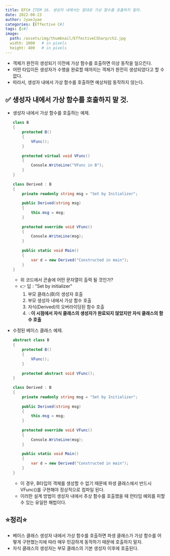 ```yaml
---
title: EFC# ITEM 16. 생성자 내에서는 절대로 가상 함수를 호출하지 말라.
date: 2022-08-23
author: JyaeJyae
categories: [Effective C#]
tags: [c#]
image:
  path: /assets/img/thumbnail/EffectiveCSharp/ch2.jpg
  width: 1000   # in pixels
  height: 400   # in pixels
---
```


- 객체가 완전히 생성되기 이전에 가상 함수를 호출하면 이상 동작을 일으킨다.
- 어떤 타입이든 생성자가 수행을 완료할 때까지는 객체가 완전히 생성되었다고 할 수 없다.
- 따라서, 생성자 내에서 가상 함수를 호출하면 예상처럼 동작하지 않는다.

## ✅ 생성자 내에서 가상 함수를 호출하지 말 것.

- 생성자 내에서 가상 함수를 호출하는 예제.

    ```csharp
    class B
    {
        protected B()
        {
            VFunc();
        }
     
        protected virtual void VFunc()
        {
            Console.WriteLine("VFunc in B");
        }
    }
     
    class Derived : B
    {
        private readonly string msg = "Set by Initializer";
     
        public Derived(string msg)
        {
            this.msg = msg;
        }
     
        protected override void VFunc()
        {
            Console.WriteLine(msg);
        }
     
        public static void Main()
        {
            var d = new Derived("Constructed in main");
        }
    }
    ```
    - 위 코드에서 콘솔에 어떤 문자열이 출력 될 것인가?
    - 👉 답 : "Set by initializer"
      1. 부모 클래스(B)의 생성자 호출
      2. 부모 생성자 내에서 가상 함수 호출
      3. 자식(Derived)의 오버라이딩된 함수 호출
      4. 💡**이 시점에서 자식 클래스의 생성자가 완료되지 않았지만 자식 클래스의 함수 호출**

- 수정된 베이스 클래스 예제.

    ```csharp
    abstract class B
    {
        protected B()
        {
            VFunc();
        }
     
        protected abstract void VFunc();
    }
     
    class Derived : B
    {
        private readonly string msg = "Set by Initializer";
     
        public Derived(string msg)
        {
            this.msg = msg;
        }
     
        protected override void VFunc()
        {
            Console.WriteLine(msg);
        }
     
        public static void Main()
        {
            var d = new Derived("Constructed in main");
        }
    }
    ```
    
    - 이 경우, B타입의 객체를 생성할 수 없기 때문에 파생 클래스에서 반드시 VFunc()를 구현해야 정상적으로 컴파일 된다.
    - 이러한 설계 방법이 생성자 내에서 추상 함수를 호출했을 때 런타임 예외를 피할 수 있는 유일한 해법이다.

## ⭐정리⭐

- 베이스 클래스 생성자 내에서 가상 함수를 호출하면 파생 클래스가 가상 함수를 어떻게 구현했는지에 따라 매우 민감하게 동작하기 때문에 호출하지 말자.
- 자식 클래스의 생성자는 부모 클래스의 기본 생성자 이후에 호출된다.
